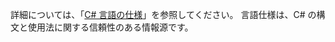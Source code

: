 詳細については、「[C# 言語の仕様](../../../../visual-basic/reference/language-specification.md)」を参照してください。 言語仕様は、C# の構文と使用法に関する信頼性のある情報源です。